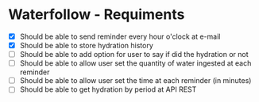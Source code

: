 # Waterfollow - Requiments

- [x] Should be able to send reminder every hour o'clock at e-mail
- [x] Should be able to store hydration history
- [ ] Should be able to add option for user to say if did the hydration or not
- [ ] Should be able to allow user set the quantity of water ingested at each reminder
- [ ] Should be able to allow user set the time at each reminder (in minutes)
- [ ] Should be able to get hydration by period at API REST
